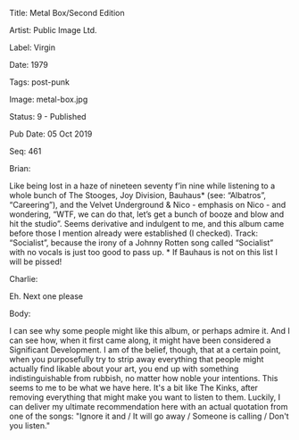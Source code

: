 Title:  Metal Box/Second Edition

Artist: Public Image Ltd.

Label:  Virgin

Date:   1979

Tags:   post-punk

Image:  metal-box.jpg

Status: 9 - Published

Pub Date: 05 Oct 2019

Seq:    461

Brian: 

Like being lost in a haze of nineteen seventy f’in nine while listening to a whole bunch of The Stooges, Joy Division, Bauhaus* (see: “Albatros”, “Careering”), and the Velvet Underground & Nico - emphasis on Nico - and wondering, “WTF, we can do that, let’s get a bunch of booze and blow and hit the studio”. Seems derivative and indulgent to me, and this album came before those I mention already were established (I checked). Track: “Socialist”, because the irony of a Johnny Rotten song called “Socialist” with no vocals is just too good to pass up. * If Bauhaus is not on this list I will be pissed!


Charlie: 

Eh. Next one please


Body: 

I can see why some people might like this album, or perhaps admire it. And I can see how, when it first came along, it might have been considered a Significant Development. I am of the belief, though, that at a certain point, when you purposefully try to strip away everything that people might actually find likable about your art, you end up with something indistinguishable from rubbish, no matter how noble your intentions. This seems to me to be what we have here. It's a bit like The Kinks, after removing everything that might make you want to listen to them. Luckily, I can deliver my ultimate recommendation here with an actual quotation from one of the songs: "Ignore it and / It will go away / Someone is calling / Don't you listen." 

